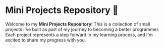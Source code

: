 # Mini Projects Repository 🚀

Welcome to my **Mini Projects Repository**! This is a collection of small projects I've built as part of my journey to becoming a better programmer. Each project represents a step forward in my learning process, and I'm excited to share my progress with you.
